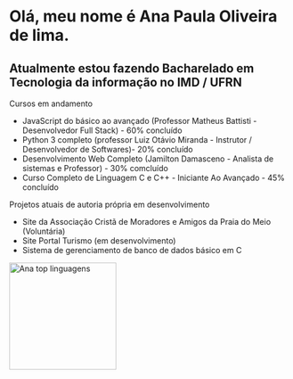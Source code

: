 <h1 > Olá, meu nome é Ana Paula Oliveira de lima.</h1>
<h2> Atualmente estou fazendo Bacharelado em Tecnologia da informação no IMD / UFRN</h2>
  
Cursos em andamento
- JavaScript do básico ao avançado (Professor Matheus Battisti - Desenvolvedor Full Stack) - 60% concluído
- Python 3 completo (professor Luiz Otávio Miranda - Instrutor / Desenvolvedor de Softwares)- 20% concluído
- Desenvolvimento Web Completo (Jamilton Damasceno - Analista de sistemas e Professor) - 30% comcluído
- Curso Completo de Linguagem C e C++ - Iniciante Ao Avançado - 45% concluído
  
Projetos atuais de autoria própria em desenvolvimento
- Site da Associação Cristã de Moradores e Amigos da Praia do Meio (Voluntária)
- Site Portal Turismo (em desenvolvimento)
- Sistema de gerenciamento de banco de dados básico em C
<img alt="Ana top linguagens" src="https://github-readme-stats.vercel.app/api/top-langs/?username=ana112358&langs_count=8&layout=compact&theme=react&hide_border=true&bg_color=1F222E&title_color=F85D7F&icon_color=F8D866&hide=Jupyter%20Notebook,Roff" height="192px">



<!---
ana112358/ana112358 is a ✨ special ✨ repository because its `README.md` (this file) appears on your GitHub profile.
You can click the Preview link to take a look at your changes.
--->
